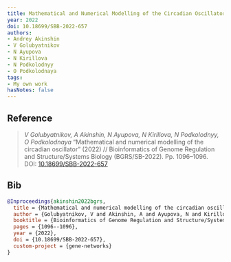 ```yaml
---
title: Mathematical and Numerical Modelling of the Circadian Oscillator
year: 2022
doi: 10.18699/SBB-2022-657
authors:
- Andrey Akinshin
- V Golubyatnikov
- N Ayupova
- N Kirillova
- N Podkolodnyy
- O Podkolodnaya
tags:
- My own work
hasNotes: false
---
```


## Reference

> <i>V Golubyatnikov, A Akinshin, N Ayupova, N Kirillova, N Podkolodnyy, O Podkolodnaya</i> “Mathematical and numerical modelling of the circadian oscillator” (2022) // Bioinformatics of Genome Regulation and Structure/Systems Biology (BGRS/SB-2022). Pp.&nbsp;1096–1096. DOI:&nbsp;<a href='https://doi.org/10.18699/SBB-2022-657'>10.18699/SBB-2022-657</a>

## Bib

```bib
@Inproceedings{akinshin2022bgrs,
  title = {Mathematical and numerical modelling of the circadian oscillator},
  author = {Golubyatnikov, V and Akinshin, A and Ayupova, N and Kirillova, N and Podkolodnyy, N and Podkolodnaya, O},
  booktitle = {Bioinformatics of Genome Regulation and Structure/Systems Biology (BGRS/SB-2022)},
  pages = {1096--1096},
  year = {2022},
  doi = {10.18699/SBB-2022-657},
  custom-project = {gene-networks}
}
```
